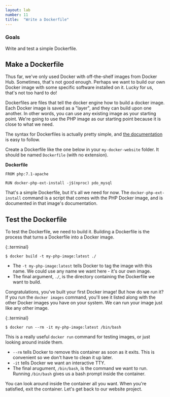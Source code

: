 ```yaml
---
layout: lab
number: 11
title:  "Write a Dockerfile"
---
```


### Goals
Write and test a simple Dockerfile.

## Make a Dockerfile

Thus far, we've only used Docker with off-the-shelf images from Docker Hub.
Sometimes, that's not good enough. Perhaps we want to build our own Docker image
with some specific software installed on it. Lucky for us, that's not too hard
to do!

Dockerfiles are files that tell the docker engine how to build a docker image.
Each Docker image is saved as a "layer", and they can build upon one another. In
other words, you can use any existing image as your starting point. We're going
to use the PHP image as our starting point because it is close to what we need.

The syntax for Dockerfiles is actually pretty simple, and [the
documentation](https://docs.docker.com/engine/reference/builder/) is easy to
follow.

Create a Dockerfile like the one below in your `my-docker-website` folder. It
should be named `Dockerfile` (with no extension).

**Dockerfile**

```
FROM php:7.1-apache

RUN docker-php-ext-install -j$(nproc) pdo_mysql
```

That's a simple Dockerfile, but it's all we need for now. The
`docker-php-ext-install` command is a script that comes with the PHP Docker
image, and is documented in that image's documentation.

## Test the Dockerfile

To test the Dockerfile, we need to build it. Building a Dockerfile is the
process that turns a Dockerfile into a Docker image.

{:.terminal}
```
$ docker build -t my-php-image:latest ./
```

 - The `-t my-php-image:latest` tells Docker to tag the image with this name. We
   could use any name we want here - it's our own image.
 - The final argument, `./`, is the directory containing the Dockerfile we want
   to build.

Congratulations, you've built your first Docker image! But how do we run it? If
you run the `docker images` command, you'll see it listed along with the other
Docker images you have on your system. We can run your image just like any other
image.

{:.terminal}
```
$ docker run --rm -it my-php-image:latest /bin/bash
```

This is a really useful `docker run` command for testing images, or just looking
around inside them.

 - `--rm` tells Docker to remove this container as soon as it exits. This is
   convenient so we don't have to clean it up later.
 - `-it` tells Docker we want an interactive TTY.
 - The final arugument, `/bin/bash`, is the command we want to run. Running
   `/bin/bash` gives us a bash prompt inside the container.

You can look around inside the container all you want. When you're satisfied,
exit the container. Let's get back to our website project.
